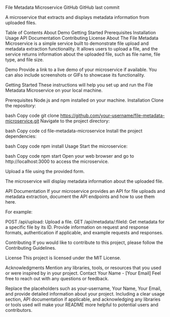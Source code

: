 File Metadata Microservice
GitHub
GitHub last commit

A microservice that extracts and displays metadata information from uploaded files.

Table of Contents
About
Demo
Getting Started
Prerequisites
Installation
Usage
API Documentation
Contributing
License
About
The File Metadata Microservice is a simple service built to demonstrate file upload and metadata extraction functionality. It allows users to upload a file, and the service returns information about the uploaded file, such as file name, file type, and file size.

Demo
Provide a link to a live demo of your microservice if available. You can also include screenshots or GIFs to showcase its functionality.

Getting Started
These instructions will help you set up and run the File Metadata Microservice on your local machine.

Prerequisites
Node.js and npm installed on your machine.
Installation
Clone the repository:

bash
Copy code
git clone https://github.com/your-username/file-metadata-microservice.git
Navigate to the project directory:

bash
Copy code
cd file-metadata-microservice
Install the project dependencies:

bash
Copy code
npm install
Usage
Start the microservice:

bash
Copy code
npm start
Open your web browser and go to http://localhost:3000 to access the microservice.

Upload a file using the provided form.

The microservice will display metadata information about the uploaded file.

API Documentation
If your microservice provides an API for file uploads and metadata extraction, document the API endpoints and how to use them here.

For example:

POST /api/upload: Upload a file.
GET /api/metadata/:fileId: Get metadata for a specific file by its ID.
Provide information on request and response formats, authentication if applicable, and example requests and responses.

Contributing
If you would like to contribute to this project, please follow the Contributing Guidelines.

License
This project is licensed under the MIT License.

Acknowledgments
Mention any libraries, tools, or resources that you used or were inspired by in your project.
Contact
Your Name - [Your Email]
Feel free to reach out with any questions or feedback.

Replace the placeholders such as your-username, Your Name, Your Email, and provide detailed information about your project. Including a clear usage section, API documentation if applicable, and acknowledging any libraries or tools used will make your README more helpful to potential users and contributors.
